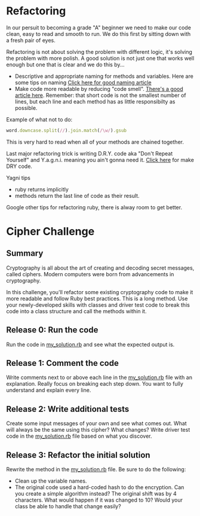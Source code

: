 # Refactoring

In our persuit to becoming a grade "A" beginner we need to make our code clean, easy to read and smooth to run. We do this first by sitting down with a fresh pair of eyes. 

Refactoring is not about solving the problem with different logic, it's solving the problem with more polish. A good solution is not just one that works well enough but one that is clear and we do this by...

- Descriptive and appropriate naming for methods and variables. Here are some tips on naming [Click here for good naming article](https://web.archive.org/web/20131212155508/http://www.makinggoodsoftware.com/2009/05/04/71-tips-for-naming-variables/)
- Make code more readable by reducing "code smell". [There's a good article here](http://blog.codinghorror.com/code-smells/). 
Remember: that short code is not the smallest number of lines, but each line and each method has as little responsibilty as possible.

Example of what not to do:
```ruby
word.downcase.split(//).join.match(/\w/).gsub
```

This is very hard to read when all of your methods are chained together.

Last major refactoring trick is writing D.R.Y. code aka "Don't Repeat Yourself" and Y.a.g.n.i. meaning you ain't gonna need it. [Click here](http://programmer.97things.oreilly.com/wiki/index.php/Don't_Repeat_Yourself) for make DRY code.

Yagni tips
- ruby returns implicitly
- methods return the last line of code as their result.

Google other tips for refactoring ruby, there is alway room to get better.

# Cipher Challenge

## Summary
Cryptography is all about the art of creating and decoding secret messages, called ciphers. Modern computers were born from advancements in cryptography.

In this challenge, you'll refactor some existing cryptography code to make it more readable and follow Ruby best practices. This is a long method. Use your newly-developed skills with classes and driver test code to break this code into a class structure and call the methods within it.

## Release 0: Run the code
Run the code in [my_solution.rb](my_solution.rb) and see what the expected output is.

## Release 1:  Comment the code
Write comments next to or above each line in the [my_solution.rb](my_solution.rb) file with an explanation.
Really focus on breaking each step down. You want to fully understand and explain every line.

## Release 2: Write additional tests
Create some input messages of your own and see what comes out. What will always be the same using this cipher? What changes? Write driver test code in the [my_solution.rb](my_solution.rb) file based on what you discover.

## Release 3: Refactor the initial solution
Rewrite the method in the [my_solution.rb](my_solution.rb) file. Be sure to do the following:

  - Clean up the variable names.
  - The original code used a hard-coded hash to do the encryption. Can you create a simple algorithm instead? The original shift was by 4 characters. What would happen if it was changed to 10? Would your class be able to handle that change easily?
